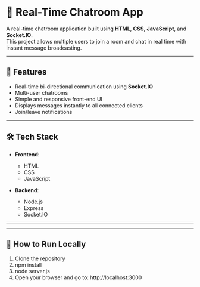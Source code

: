 # 💬 Real-Time Chatroom App

A real-time chatroom application built using **HTML**, **CSS**, **JavaScript**, and **Socket.IO**.  
This project allows multiple users to join a room and chat in real time with instant message broadcasting.

---

## 🚀 Features

- Real-time bi-directional communication using **Socket.IO**
- Multi-user chatrooms
- Simple and responsive front-end UI
- Displays messages instantly to all connected clients
- Join/leave notifications

---

## 🛠️ Tech Stack

- **Frontend**:  
  - HTML  
  - CSS  
  - JavaScript  

- **Backend**:  
  - Node.js  
  - Express  
  - Socket.IO

---


---

## 🧪 How to Run Locally

1. Clone the repository
2. npm install
3. node server.js
4. Open your browser and go to:
   http://localhost:3000



